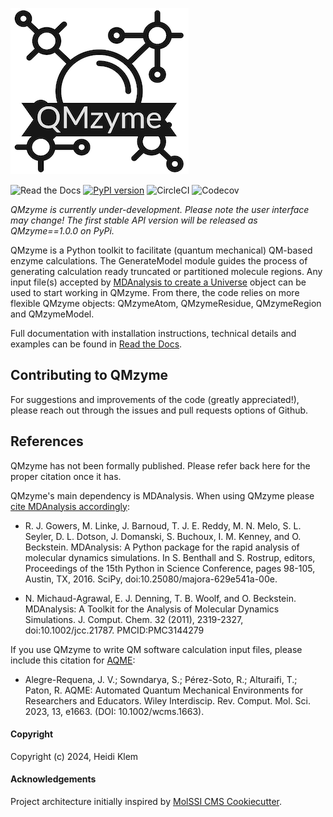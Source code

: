 
![](logo.png)

![Read the Docs](https://img.shields.io/readthedocs/hklem-qmzyme-documentation)
[![PyPI version](https://badge.fury.io/py/QMzyme.svg)](https://badge.fury.io/py/QMzyme)
![CircleCI](https://img.shields.io/circleci/build/gh/hklem/QMzyme)
![Codecov](https://img.shields.io/codecov/c/gh/hklem/QMzyme)

[comment]: <> "![PyPI - Downloads](https://img.shields.io/pypi/dm/QMzyme)"

[comment]: <> "![CircleCI](https://img.shields.io/circleci/build/gh/hklem/QMzyme)d"

*QMzyme is currently under-development. Please note the user interface may change! The first stable API version will be released as QMzyme==1.0.0 on PyPi.*

QMzyme is a Python toolkit to facilitate (quantum mechanical) QM-based enzyme calculations. The GenerateModel module guides the process of generating calculation ready truncated or partitioned molecule regions. Any input file(s) accepted by [MDAnalysis to create a Universe](https://userguide.mdanalysis.org/stable/universe.html) object can be used to start working in QMzyme. From there, the code relies on more flexible QMzyme objects: QMzymeAtom, QMzymeResidue, QMzymeRegion and QMzymeModel. 

Full documentation with installation instructions, technical details and examples can be found in [Read the Docs](https://hklem-qmzyme-documentation.readthedocs.io).

## Contributing to QMzyme
For suggestions and improvements of the code (greatly appreciated!), please reach out through the issues and pull requests options of Github.  

## References

QMzyme has not been formally published. Please refer back here for the proper citation once it has.

QMzyme's main dependency is MDAnalysis. When using QMzyme please [cite MDAnalysis accordingly](https://www.mdanalysis.org/pages/citations/):

* R. J. Gowers, M. Linke, J. Barnoud, T. J. E. Reddy, M. N. Melo, S. L. Seyler, D. L. Dotson, J. Domanski, S. Buchoux, I. M. Kenney, and O. Beckstein. MDAnalysis: A Python package for the rapid analysis of molecular dynamics simulations. In S. Benthall and S. Rostrup, editors, Proceedings of the 15th Python in Science Conference, pages 98-105, Austin, TX, 2016. SciPy, doi:10.25080/majora-629e541a-00e.

* N. Michaud-Agrawal, E. J. Denning, T. B. Woolf, and O. Beckstein. MDAnalysis: A Toolkit for the Analysis of Molecular Dynamics Simulations. J. Comput. Chem. 32 (2011), 2319-2327, doi:10.1002/jcc.21787. PMCID:PMC3144279

If you use QMzyme to write QM software calculation input files, please include this citation for [AQME](https://aqme.readthedocs.io/en/latest/):  

* Alegre-Requena, J. V.; Sowndarya, S.; Pérez-Soto, R.; Alturaifi, T.; Paton, R. AQME: Automated Quantum Mechanical Environments for Researchers and Educators. Wiley Interdiscip. Rev. Comput. Mol. Sci. 2023, 13, e1663. (DOI: 10.1002/wcms.1663).  


#### Copyright
Copyright (c) 2024, Heidi Klem

#### Acknowledgements
Project architecture initially inspired by [MolSSI CMS Cookiecutter](https://github.com/molssi/cookiecutter-cms).
